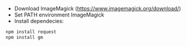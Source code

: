 - Download ImageMagick (https://www.imagemagick.org/download/)
- Set PATH environment ImageMagick
- Install dependecies:
```sh
npm install request
npm install gm
```